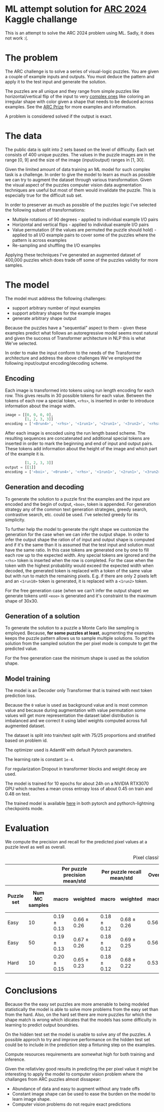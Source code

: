 # ML attempt solution for [ARC 2024](https://www.kaggle.com/competitions/arc-prize-2024/overview) Kaggle challange

This is an attempt to solve the ARC 2024 problem using ML. Sadly, it does not
work :(.

# The problem

The ARC challenge is to solve a series of visual-logic puzzles. You are given
a couple of example inputs and outputs. You must deduce the pattern and apply
it to the test input and generate the solution.

The puzzles are all unique and they range from simple puzzles like horizontal/vertical
flip of the input to very [complex ones](https://arcprize.org/play?task=009d5c81)
like coloring an irregular shape with color given a shape that needs to be
deduced across examples. See the [ARC Prize](https://arcprize.org) for more
examples and information.

A problem is considered solved if the output is exact.

# The data

The public data is split into 2 sets based on the level of difficulty. Each
set consists of 400 unique puzzles. The values in the puzzle images are in the
range [0, 9] and the size of the image (input/output) ranges in [1, 30].

Given the limited amount of data training an ML model for such complex task is
a challenge. In order to give the model to learn as much as possible we can try
to augment the dataset through various transformation. Given the visual aspect
of the puzzles computer vision data augmentation techniques are useful but most
of them would invalidate the puzzle. This is especially true for the difficult
sub set.

In order to preserver as much as possible of the puzzles logic I've selected the
following subset of transformations:
* Multiple rotations of 90 degrees - applied to individual example I/O pairs
* Horizontal and vertical flips - applied to individual example I/O pairs
* Value permutation (if the values are permuted the puzzle should hold) - applied to all I/O example pairs to cover some of the puzzles where the pattern is across examples
* Re-sampling and shuffling the I/O examples

Applying these techniques I've generated an augmented dataset of 400,000 puzzles
which does trade off some of the puzzles validity for more samples.

# The model

The model must address the following challenges:
* support arbitrary number of input examples
* support arbitrary shapes for the example images
* generate arbitrary shape output

Because the puzzles have a "sequential" aspect to them - given these examples
predict what follows an autoregressive model seems most natural and given the
success of Transformer architecture in NLP this is what We've selected.

In order to make the input conform to the needs of the Transformer architecture
and address the above challenges We've employed the following input/output
encoding/decoding scheme.

## Encoding

Each image is transformed into tokens using run length encoding for each row.
This gives results in 30 possible tokens for each value. Between the tokens of
each row a special token, `<rhs>`, is inserted in order to introduce information
about the image width.

```python
image = [[0, 0, 0, 0],
         [1, 2, 3, 3]]
encoding = ['<0run4>', '<rhs>', '<1run1>', '<2run1>', '<3run2>', '<rhs>']
```

After each image is encoded using the run length based scheme. The resulting
sequences are concatenated and additional special tokens are inserted in order
to mark the beginning and end of input and output pairs. These tokens add
information about the height of the image and which part of the example it is.

```python input = [[0, 0, 0, 0],
         [1, 2, 3, 3]]
output = [[1]]
encoding = ['<boi>', '<0run4>', '<rhs>', '<1run1>', '<2run1>', '<3run2>', '<rhs>', '<eoi>', '<boo>', '<1run1>', '<rhs>', '<eoo>']
```

## Generation and decoding

To generate the solution to a puzzle first the examples and the input are encoded
and the begin of output, `<boo>`, token is appended. For generation strategy
any of the common text generation strategies, greedy search, contrastive search, etc.
could be used. I've selected greedy for its simplicity.

To further help the model to generate the right shape we customize the generation
for the case when we can infer the output shape. In order to infer the output shape
the ration of of input and output shape is computed and if it's the same than
it is assumed that the test input and solution must have the same ratio. In this
case tokens are generated one by one to fill each row up to the expected width.
Any special tokens are ignored and the `<rhs>` token is inserted when the row
is completed. For the case when the token with the highest probability would
exceed the expected width when decoded, the generated token is replaced with a
token of the same value but with run to match the remaining pixels. E.g. if there
are only 2 pixels left and an `<1run10>` token is generated, it is replaced with
a `<1run2>` token.

For the free generation case (when we can't infer the output shape) we generate
tokens until `<eoo>` is generated and it's constraint to the maximum shape of 30x30.

## Generation of a solution

To generate the solution to a puzzle a Monte Carlo like sampling is employed.
Because, **for some puzzles at least**, augmenting the examples keeps the puzzle
pattern allows us to sample multiple solutions. To get the solution from the
sampled solution the per pixel mode is compute to get the predicted value.

For the free generation case the minimum shape is used as the solution shape.

## Model training

The model is an Decoder only Transformer that is trained with next token prediction loss.

Because the `0` value is used as background value and is most common value and
because during augmentation with value permutation some values will get more
representation the dataset label distribution is imbalanced and we correct it
using label weights computed across full augmented dataset.

The dataset is split into train/test split with 75/25 proportions and stratified
based on problem id.

The optimizer used is AdamW with default Pytorch parameters.

The learning rate is constant `1e-4`.

For regularization Dropout in transformer blocks and weight decay are used.

The model is trained for 10 epochs for about 24h on a NVIDIA RTX3070 GPU which
reaches a mean cross entropy loss of about 0.45 on train and 0.48 on test.

The trained model is available [here](https://www.kaggle.com/models/cosminalexandru/arc_transformer/) in both
pytorch and pythorch-lightning checkpoints mode.

# Evaluation
We compute the precision and recall for the predicted pixel values at a puzzle
level as well as overall.


<table>
<caption>Pixel classification metrics</caption>
<thead>
<tr>
    <th colspan="1"></th>
    <th colspan="1"></th>
    <th colspan="2">Per puzzle precision mean/std</th>
    <th colspan="2">Per puzzle recall mean/std</th>
    <th colspan="2">Overall precision</th>
    <th colspan="2">Overall recall</th>
    <th colspan="1"></th>
    <th colspan="1"></th>
    <th colspan="1"></th>
</tr>
<tr>
    <th>Puzzle set</th>
    <th>Num MC samples</th>
    <th>macro</th>
    <th>weighted</th>
    <th>macro</th>
    <th>weighted</th>
    <th>macro</th>
    <th>weighted</th>
    <th>macro</th>
    <th>weighted</th>
    <th>Num wrong shapes</th>
    <th>Num solved/total</th>
    <th>Inference time on NVIDIA RTX3070</th>
</tr>
</thead>
<tbody>
<tr>
    <td>Easy</td>
    <td>10</td>
    <td>0.19 ± 0.13</td>
    <td>0.66 ± 0.26</td>
    <td>0.18 ± 0.12</td>
    <td>0.68 ± 0.26</td>
    <td>0.56</td>
    <td>0.68</td>
    <td>0.51</td>
    <td>0.70</td>
    <td>50</td>
    <td>25/416</td>
    <td>1h3min</td>
</tr>
<tr>
    <td>Easy</td>
    <td>50</td>
    <td>0.19 ± 0.13</td>
    <td>0.67 ± 0.26</td>
    <td>0.18 ± 0.12</td>
    <td>0.69 ± 0.25</td>
    <td>0.56</td>
    <td>0.69</td>
    <td>0.52</td>
    <td>0.70</td>
    <td>50</td>
    <td>30/416</td>
    <td>5h17min</td>
</tr>
<tr>
    <td>Hard</td>
    <td>10</td>
    <td>0.20 ± 0.15</td>
    <td>0.65 ± 0.23</td>
    <td>0.18 ± 0.12</td>
    <td>0.68 ± 0.22</td>
    <td>0.53</td>
    <td>0.65</td>
    <td>0.44</td>
    <td>0.67</td>
    <td>58</td>
    <td>10/419</td>
    <td>2h9min</td>
</tr>
</tbody>
</table>

# Conclusions

Because the the easy set puzzles are more amenable to being modeled statistically
the model is able to solve more problems from the easy set than from the hard.
Also, on the hard set there are more puzzles for which the shape match is wrong
which idicates that the models has some difficulty in learning to predict output
boundries.

On the hidden test set the model is unable to solve any of the puzzles. A possible
approch to try and improve performance on the hidden test set could be to include
in the prediction step a fintuning step on the examples.

Compute resources requirements are somewhat high for both training and inference.

Given the rellativley good results in predicting the per pixel value it might
be interesting to apply the model to computer vision problem where the challanges
from ARC puzzles almost dissapear:
* Abundance of data and easy to augment without any trade offs
* Constant image shape can be used to ease the burden on the model to learn image shape.
* Computer vision problems do not require exact predictions
